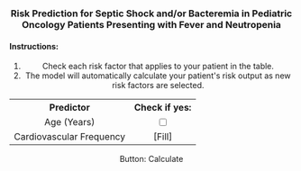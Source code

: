 <style type="text/css">
 * {text-align:center;}
 h2 {color:black;} 
 h4 {text-align: left;}
 table {text-align: left;}
</style>

### Risk Prediction for Septic Shock and/or Bacteremia in Pediatric Oncology Patients Presenting with Fever and Neutropenia

#### Instructions:
1. Check each risk factor that applies to your patient in the table.
2. The model will automatically calculate your patient's risk output as new risk factors are selected. 

  
<table>
  <tr>
    <th>Predictor</th>
    <th>Check if yes:</th>
  </tr>
  <tr>
    <td>Age (Years)</td>
    <td><input type="checkbox" id="age" name="age" value="Age"> </td>
  </tr>
  <tr>
     <td>Cardiovascular Frequency</td>
    <td> [Fill] </td>
  </tr>
</table>


<div> Button: Calculate </div>

<!--
You can use the [editor on GitHub](https://github.com/jjschnur/FNmodel/edit/gh-pages/index.md) to maintain and preview the content for your website in Markdown files.

Whenever you commit to this repository, GitHub Pages will run [Jekyll](https://jekyllrb.com/) to rebuild the pages in your site, from the content in your Markdown files.


### Markdown

Markdown is a lightweight and easy-to-use syntax for styling your writing. It includes conventions for

```markdown
Syntax highlighted code block

# Header 1
## Header 2
### Header 3

- Bulleted
- List

1. Numbered
2. List

**Bold** and _Italic_ and `Code` text

[Link](url) and ![Image](src)
```

For more details see [Basic writing and formatting syntax](https://docs.github.com/en/github/writing-on-github/getting-started-with-writing-and-formatting-on-github/basic-writing-and-formatting-syntax).

### Jekyll Themes

Your Pages site will use the layout and styles from the Jekyll theme you have selected in your [repository settings](https://github.com/jjschnur/FNmodel/settings/pages). The name of this theme is saved in the Jekyll `_config.yml` configuration file.

### Support or Contact

Having trouble with Pages? Check out our [documentation](https://docs.github.com/categories/github-pages-basics/) or [contact support](https://support.github.com/contact) and we’ll help you sort it out. 
-->

